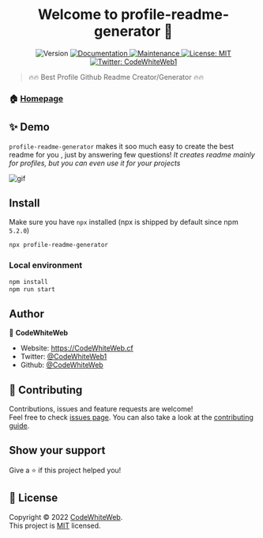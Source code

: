<h1 align="center">Welcome to profile-readme-generator 👋</h1>
<p align="center">
  <img alt="Version" src="https://img.shields.io/badge/version-1.0.0-blue.svg?cacheSeconds=2592000&style=for-the-badge" />
  <a href="https://github.com/CodeWhiteWeb/profile-readme-generator#readme" target="_blank">
    <img alt="Documentation" src="https://img.shields.io/badge/documentation-yes-brightgreen.svg?style=for-the-badge" />
  </a>
  <a href="https://github.com/CodeWhiteWeb/profile-readme-generator/graphs/commit-activity" target="_blank">
    <img alt="Maintenance" src="https://img.shields.io/badge/Maintained%3F-yes-green.svg?style=for-the-badge" />
  </a>
  <a href="https://github.com/CodeWhiteWeb/profile-readme-generator/blob/main/LICENSE" target="_blank">
    <img alt="License: MIT" src="https://img.shields.io/github/license/CodeWhiteWeb/profile-readme-generator?style=for-the-badge" />
  </a>
  <br/>
  <a href="https://twitter.com/CodeWhiteWeb1" target="_blank">
    <img alt="Twitter: CodeWhiteWeb1" src="https://img.shields.io/twitter/follow/CodeWhiteWeb1.svg?style=social" />
  </a>
</p>

> 🔥🔥 Best Profile Github Readme Creator/Generator 🔥🔥 

### 🏠 [Homepage](https://github.com/CodeWhiteWeb/profile-readme-generator#readme)

## ✨ Demo
`profile-readme-generator` makes it soo much easy to create the best readme for you , just by answering few questions!
*It creates readme mainly for profiles, but you can even use it for your projects*

![gif](https://i.imgur.com/zBX8pgb.gif)

## Install

Make sure you have `npx` installed (npx is shipped by default since npm `5.2.0`)
```sh
npx profile-readme-generator
```
### Local environment
```sh
npm install
npm run start
```

## Author

👤 **CodeWhiteWeb**

* Website: https://CodeWhiteWeb.cf
* Twitter: [@CodeWhiteWeb1](https://twitter.com/CodeWhiteWeb1)
* Github: [@CodeWhiteWeb](https://github.com/CodeWhiteWeb)

## 🤝 Contributing

Contributions, issues and feature requests are welcome!<br />Feel free to check [issues page](https://github.com/CodeWhiteWeb/profile-readme-generator/issues). You can also take a look at the [contributing guide](https://github.com/CodeWhiteWeb/profile-readme-generator/blob/main/CONTRIBUTING.md).

## Show your support

Give a ⭐️ if this project helped you!

## 📝 License

Copyright © 2022 [CodeWhiteWeb](https://github.com/CodeWhiteWeb).<br />
This project is [MIT](https://github.com/CodeWhiteWeb/profile-readme-generator/blob/main/LICENSE) licensed.
